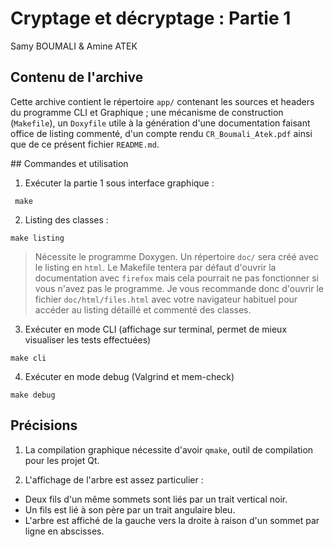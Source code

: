 # Cryptage et décryptage : Partie 1
Samy BOUMALI & Amine ATEK

## Contenu de l'archive

Cette archive contient le répertoire `app/` contenant les sources et headers du programme CLI et Graphique ; une mécanisme de construction (`Makefile`), un `Doxyfile` utile à la génération d'une documentation faisant office de listing commenté, d'un compte rendu `CR_Boumali_Atek.pdf` ainsi que de ce présent fichier `README.md`. 


## Commandes et utilisation

1. Exécuter la partie 1 sous interface graphique :
```
 make 
```

2. Listing des classes :
```
make listing
```
> Nécessite le programme Doxygen. Un répertoire `doc/` sera créé avec le listing en `html`. Le Makefile tentera par défaut d'ouvrir la documentation avec `firefox` mais cela pourrait ne pas fonctionner si vous n'avez pas le programme. Je vous recommande donc d'ouvrir le fichier `doc/html/files.html` avec votre navigateur habituel pour accéder au listing détaillé et commenté des classes.

3. Exécuter en mode CLI (affichage sur terminal, permet de mieux visualiser les tests effectuées)
```
make cli
```

4. Exécuter en mode debug (Valgrind et mem-check)
```
make debug
```

## Précisions

1. La compilation graphique nécessite d'avoir `qmake`, outil de compilation pour les projet Qt.

2. L'affichage de l'arbre est assez particulier :
- Deux fils d'un même sommets sont liés par un trait vertical noir.
- Un fils est lié à son père par un trait angulaire bleu.
- L'arbre est affiché de la gauche vers la droite à raison d'un sommet par ligne en abscisses.

